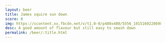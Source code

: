 ```yaml
---
layout: beer
title: James squire sun down
score: 8
img: https://scontent.xx.fbcdn.net/v/t1.0-0/p480x480/5556_10151602286983745_1392314300_n.jpg?oh=966e49c6b13439a5222d430d6c1372a3&oe=588CF826
desc: A good amount of flavour but still easy to smash down
permalink: /beer/:title.html
---
```

